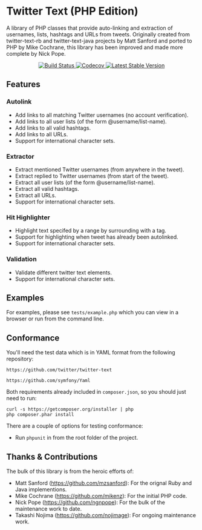 # Twitter Text (PHP Edition) #

A library of PHP classes that provide auto-linking and extraction of usernames,
lists, hashtags and URLs from tweets.  Originally created from twitter-text-rb
and twitter-text-java projects by Matt Sanford and ported to PHP by Mike
Cochrane, this library has been improved and made more complete by Nick Pope.

<p align="center">
    <a href="https://travis-ci.org/nojimage/twitter-text-php" target="_blank">
        <img alt="Build Status" src="https://img.shields.io/travis/nojimage/twitter-text-php/master.svg?style=flat-square">
    </a>
    <a href="https://codecov.io/gh/nojimage/twitter-text-php" target="_blank">
        <img alt="Codecov" src="https://img.shields.io/codecov/c/github/nojimage/twitter-text-php.svg?style=flat-square">
    </a>
    <a href="https://packagist.org/packages/nojimage/twitter-text-php" target="_blank">
        <img alt="Latest Stable Version" src="https://img.shields.io/packagist/v/nojimage/twitter-text-php.svg?style=flat-square">
    </a>
</p>

## Features ##

### Autolink ##

 - Add links to all matching Twitter usernames (no account verification).
 - Add links to all user lists (of the form @username/list-name).
 - Add links to all valid hashtags.
 - Add links to all URLs.
 - Support for international character sets.

### Extractor ###

 - Extract mentioned Twitter usernames (from anywhere in the tweet).
 - Extract replied to Twitter usernames (from start of the tweet).
 - Extract all user lists (of the form @username/list-name).
 - Extract all valid hashtags.
 - Extract all URLs.
 - Support for international character sets.

### Hit Highlighter ###

 - Highlight text specifed by a range by surrounding with a tag.
 - Support for highlighting when tweet has already been autolinked.
 - Support for international character sets.

### Validation ###

 - Validate different twitter text elements.
 - Support for international character sets.

## Examples ##

For examples, please see `tests/example.php` which you can view in a browser or
run from the command line.

## Conformance ##

You'll need the test data which is in YAML format from the following
repository:

    https://github.com/twitter/twitter-text

    https://github.com/symfony/Yaml

Both requirements already included in `composer.json`, so you should just need to run:

    curl -s https://getcomposer.org/installer | php
    php composer.phar install

There are a couple of options for testing conformance:

- Run `phpunit` in from the root folder of the project.

## Thanks & Contributions ##

The bulk of this library is from the heroic efforts of:

 - Matt Sanford (https://github.com/mzsanford): For the orignal Ruby and Java implementions.
 - Mike Cochrane (https://github.com/mikenz): For the initial PHP code.
 - Nick Pope (https://github.com/ngnpope): For the bulk of the maintenance work to date.
 - Takashi Nojima (https://github.com/nojimage): For ongoing maintenance work.
